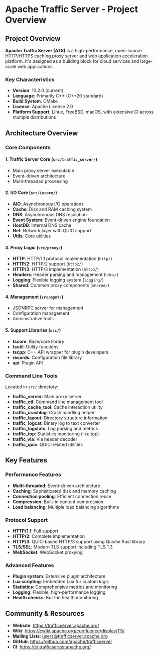# Apache Traffic Server - Project Overview

## Project Overview

**Apache Traffic Server (ATS)** is a high-performance, open-source HTTP/HTTPS caching proxy server and web application acceleration platform. It's designed as a building block for cloud services and large-scale web applications.

### Key Characteristics
- **Version**: 10.2.0 (current)
- **Language**: Primarily C++ (C++20 standard)
- **Build System**: CMake
- **License**: Apache License 2.0
- **Platform Support**: Linux, FreeBSD, macOS, with extensive CI across multiple distributions

## Architecture Overview

### Core Components

#### 1. **Traffic Server Core** (`src/traffic_server/`)
- Main proxy server executable
- Event-driven architecture
- Multi-threaded processing

#### 2. **I/O Core** (`src/iocore/`)
- **AIO**: Asynchronous I/O operations
- **Cache**: Disk and RAM caching system
- **DNS**: Asynchronous DNS resolution
- **Event System**: Event-driven engine foundation
- **HostDB**: Internal DNS cache
- **Net**: Network layer with QUIC support
- **Utils**: Core utilities

#### 3. **Proxy Logic** (`src/proxy/`)
- **HTTP**: HTTP/1.1 protocol implementation (`http/`)
- **HTTP/2**: HTTP/2 support (`http2/`)
- **HTTP/3**: HTTP/3 implementation (`http3/`)
- **Headers**: Header parsing and management (`hdrs/`)
- **Logging**: Flexible logging system (`logging/`)
- **Shared**: Common proxy components (`shared/`)

#### 4. **Management** (`src/mgmt/`)
- JSONRPC server for management
- Configuration management
- Administrative tools

#### 5. **Support Libraries** (`src/`)
- **tscore**: Base/core library
- **tsutil**: Utility functions
- **tscpp**: C++ API wrapper for plugin developers
- **records**: Configuration file library
- **api**: Plugin API

### Command Line Tools
Located in `src/` directory:
- **traffic_server**: Main proxy server
- **traffic_ctl**: Command line management tool
- **traffic_cache_tool**: Cache interaction utility
- **traffic_crashlog**: Crash handling helper
- **traffic_layout**: Directory structure information
- **traffic_logcat**: Binary log to text converter
- **traffic_logstats**: Log parsing and metrics
- **traffic_top**: Statistics monitoring (like top)
- **traffic_via**: Via header decoder
- **traffic_quic**: QUIC-related utilities

## Key Features

### Performance Features
- **Multi-threaded**: Event-driven architecture
- **Caching**: Sophisticated disk and memory caching
- **Connection pooling**: Efficient connection reuse
- **Compression**: Built-in content compression
- **Load balancing**: Multiple load balancing algorithms

### Protocol Support
- **HTTP/1.1**: Full support
- **HTTP/2**: Complete implementation
- **HTTP/3**: QUIC-based HTTP/3 support using Quiche Rust library
- **TLS/SSL**: Modern TLS support including TLS 1.3
- **WebSocket**: WebSocket proxying

### Advanced Features
- **Plugin system**: Extensive plugin architecture
- **Lua scripting**: Embedded Lua for custom logic
- **Statistics**: Comprehensive metrics and monitoring
- **Logging**: Flexible, high-performance logging
- **Health checks**: Built-in health monitoring

## Community & Resources
- **Website**: https://trafficserver.apache.org/
- **Wiki**: https://cwiki.apache.org/confluence/display/TS/
- **Mailing Lists**: users@trafficserver.apache.org
- **GitHub**: https://github.com/apache/trafficserver
- **CI**: https://ci.trafficserver.apache.org/
